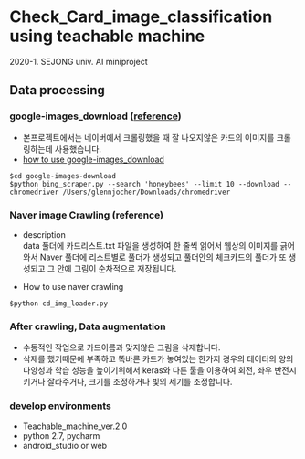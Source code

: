 # Check_Card_image_classification using teachable machine

2020-1. SEJONG univ. AI miniproject

## Data processing

### google-images_download ([reference](https://github.com/hardikvasa/google-images-download/issues/301#issuecomment-597216052))
- 본프로젝트에서는 네이버에서 크롤링했을 때 잘 나오지않은 카드의 이미지를 크롤링하는데 사용했습니다.
- [how to use google-images_download](https://github.com/chldydgh4687/2020-1_AI_miniproject/issues/1)
```
$cd google-images-download
$python bing_scraper.py --search 'honeybees' --limit 10 --download --chromedriver /Users/glennjocher/Downloads/chromedriver
```
### Naver image Crawling (reference)

- description  
data 풀더에 카드리스트.txt 파일을 생성하여 한 줄씩 읽어서 웹상의 이미지를 긁어와서 Naver 풀더에 리스트별로 풀더가 생성되고 풀더안의 체크카드의 풀더가 또 생성되고 그 안에 그림이 순차적으로 저장됩니다. 

- How to use naver crawling
```
$python cd_img_loader.py
```
### After crawling, Data augmentation 
- 수동적인 작업으로 카드이름과 맞지않은 그림을 삭제합니다.
- 삭제를 했기때문에 부족하고 똑바른 카드가 놓여있는 한가지 경우의 데이터의 양의 다양성과 학습 성능을 높이기위해서 keras와 다른 툴을 이용하여 회전, 좌우 반전시키거나 잘라주거나, 크기를 조정하거나 빛의 세기를 조정합니다.

### develop environments
- Teachable_machine_ver.2.0
- python 2.7, pycharm
- android_studio or web
